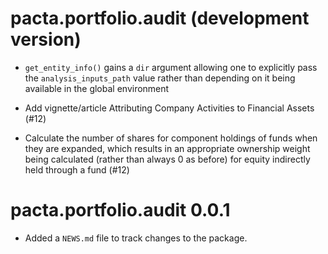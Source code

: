 # pacta.portfolio.audit (development version)

* `get_entity_info()` gains a `dir` argument allowing one to explicitly pass the `analysis_inputs_path` value rather than depending on it being available in the global environment

* Add vignette/article Attributing Company Activities to Financial Assets (#12)

* Calculate the number of shares for component holdings of funds when they are expanded, which results in an appropriate ownership weight being calculated (rather than always 0 as before) for equity indirectly held through a fund (#12)

# pacta.portfolio.audit 0.0.1

* Added a `NEWS.md` file to track changes to the package.
